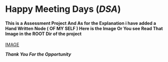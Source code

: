 # Happy Meeting Days (*DSA*)

#### This is a Assessment Project And As for the Explanation i have added a Hand Written Node ( OF MY SELF ) Here is the Image Or You see Read That Image in the ROOT Dir of the project


[IMAGE](note.jpg)

***Thank You For the Opportunity***